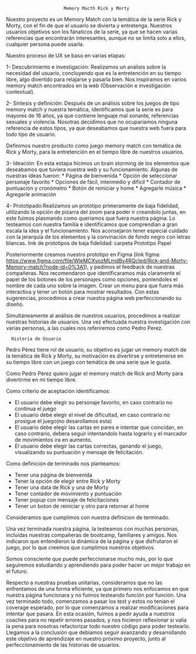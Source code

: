 
                          Memory Macth Rick y Morty

Nuestro proyecto es un Memory Match con la temática de la serie Rick y Morty, con el fin de que el usuario se divierta y entretenga. Nuestros usuarios objetivos son los fánaticos de la serie, ya que se hacen varias referencias que encontrarán interesantes, aunque no se limita solo a ellos, cualquier persona puede usarla. 

Nuestro proceso de UX se baso en varias etapas:

1- Descubrimiento e investigación: Realizamos un análisis sobre la necesidad del usuario, concluyendo que es la entretención en su tiempo libre, algo divertido para relajarse y pasarla bien. Nos inspiramos en varios memory match encontrados en la web (Observación e investigación contextual).

2- Síntesis y definición: Después de un análisis sobre los juegos de tipo memory match y nuestra temática, identificamos que la serie es para mayores de 16 años, ya que contiene lenguaje mal sonante, referencias sexuales y violencia. Nosotras decidimos que no ocupariamos ninguna referencia de estos tipos, ya que deseabamos que nuestra web fuera para todo tipo de usuario. 

Definimos nuestro producto como juego memory match con temática de Rick y Morty, para la entretención en el tiempo libre de nuestros usuarios.

3- Ideación: En esta estapa hicimos un brain storming de los elementos que deseabamos que tuviera nuestra web y su funcionamiento. Algunas de nuestras ideas fueron:
       * Página de bienvenida
       * Opción de seleccionar personaje favorito
       * Opciones de fácil, intermedio y dificil
       * Contador de puntuación y cronómetro
       * Botón de reiniciar y home
       * Agregarle música
       * Agregarle animación

4- Prototipado:Realizamos un prototipo primeramente de baja fidelidad, utilizando la opción de pizarra del zoom para poder ir creandolo juntas, en este fuimos plasmando como queriamos que fuera nuestra página. Lo testeamos con nuestra familia e identificamos que comprendian a gran escala la idea y el funcionamiento. Nos aconsejaron tener especial cuidado con la jerarquía de los elementos y la convinación de fondo negro con letras blancas.
link de prototipos de baja fidelidad: carpeta Prototipo Papel

Posteriormente creamos nuestro prototipo en Figma (link figma: https://www.figma.com/file/WleMCXvozMLmdBv4RQcled/Rick-and-Morty-Memory-match?node-id=0%3A1), y pedimos el feedback de nuestras compañeras. Nos recomendaron que identificaramos más claramente el papel de los botones de los personajes como opciones, poniendoles el nombre de cada uno sobre la imagen. Crear un menu para que fuera más interactiva y tener un botón para mostrar resultados. Con estas sugerencias, procedimos a crear nuestra página web perfeccionando su diseño.

 Simultáneamente al análisis de nuestros usuarios, procedimos a realizar nuestras historias de usuarios. Una vez efectuada nuestra investigación con varias personas, a las cuales nos referiremos como Pedro Perez.

      Historia de Usuario

 Pedro Pérez tiene rol de usuario, su objetivo es jugar un memory match de la temática de Rick y Morty, su motivación es divertirse y entretenerse en su tiempo libre con un juego con temática de una serie que le gusta.

 Como Pedro Pérez quiero jugar el memory match de Rick and Morty para divertirme en mi tiempo libre. 

Como criterio de aceptación identificamos:

* El usuario debe elegir su personaje favorito, en caso contrario no continua el juego
* El usuario debe elegir el nivel de dificultad, en caso contrario no prosigue el juego(no      desarollamos esta)
* El usuario debe elegir las cartas en pares e intentar que coincidan, en caso contrario, debera seguir intentandolo hasta lograrlo y el marcador de movimientos ira en aumento.
* El usuario debe elegir las cartas correctas, ganando el juego, visualizando su puntuación y mensaje de felicitación.

Como definición de terminado nos planteamos:
* Tener una página de bienvenida
* Tener la opción de elegir entre Rick y Morty
* Tener una data de Rick y una de Morty
* Tener contador de movimiento y puntuación
* Tener popup con mensaje de felicitaciones
* Tener un boton de reiniciar y otro para retornar al home

Consideramos que cumplimos con nuestra definicion de terminado.

Una vez terminada nuestra página, la testeamos con muchas personas, incluidas nuestras compañeras de bootcamp, familiares y amigos. Nos indicaron que entendieron la dinámica de la página y que disfrutaron el juego, por lo que creemos que cumplimos nuestros objetivos.

Somos consciente que puede perfeccionarse mucho más, por lo que seguiremos estudiando y aprendiendo para poder hacer un mejor trabajo en el futuro.

Respecto a nuestras pruebas unitarias, consideramos que no las enfrentamos de una forma eficiente, ya que primero nos enfocamos en que nuestra página funcionara y no fuimos testeando función por función. Una vez terminado todo, comenzamos a pasar los test y estos no tenian el coverage esperado, por lo que comenzamos a realizar modificaciones para intentar que pasara. En esta ocasión, fuimos a pedir ayuda a nuestros coaches para no repetir errores pasados, y nos hicieron reflexionar si valía la pena para nosotras refactorizar todo nuestro código para poder testearlo. Llegamos a la conclusión que debiamos seguir avanzando y desarrollando este objetivo de aprendizaje en nuestro próximo proyecto, junto al perfeccionamiento de las historias de usuarios.
